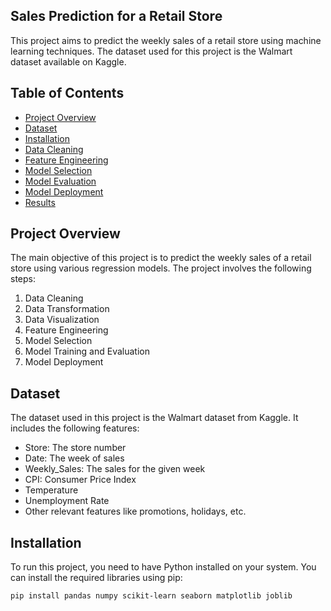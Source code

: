 ## Sales Prediction for a Retail Store

This project aims to predict the weekly sales of a retail store using machine learning techniques. The dataset used for this project is the Walmart dataset available on Kaggle.

## Table of Contents

- [Project Overview](#project-overview)
- [Dataset](#dataset)
- [Installation](#installation)
- [Data Cleaning](#data-cleaning)
- [Feature Engineering](#feature-engineering)
- [Model Selection](#model-selection)
- [Model Evaluation](#model-evaluation)
- [Model Deployment](#model-deployment)
- [Results](#results)

## Project Overview

The main objective of this project is to predict the weekly sales of a retail store using various regression models. The project involves the following steps:
1. Data Cleaning
2. Data Transformation
3. Data Visualization
4. Feature Engineering
5. Model Selection
6. Model Training and Evaluation
7. Model Deployment

## Dataset

The dataset used in this project is the Walmart dataset from Kaggle. It includes the following features:
- Store: The store number
- Date: The week of sales
- Weekly_Sales: The sales for the given week
- CPI: Consumer Price Index
- Temperature
- Unemployment Rate
- Other relevant features like promotions, holidays, etc.

## Installation

To run this project, you need to have Python installed on your system. You can install the required libraries using pip:

```bash
pip install pandas numpy scikit-learn seaborn matplotlib joblib
